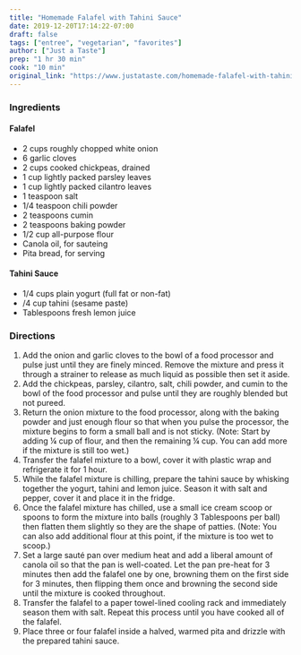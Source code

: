 ```yaml
---
title: "Homemade Falafel with Tahini Sauce"
date: 2019-12-20T17:14:22-07:00
draft: false
tags: ["entree", "vegetarian", "favorites"]
author: ["Just a Taste"]
prep: "1 hr 30 min"
cook: "10 min"
original_link: "https://www.justataste.com/homemade-falafel-with-tahini-sauce/"
---
```


### Ingredients

#### Falafel
- 2 cups roughly chopped white onion
- 6 garlic cloves
- 2 cups cooked chickpeas, drained
- 1 cup lightly packed parsley leaves
- 1 cup lightly packed cilantro leaves
- 1 teaspoon salt
- 1/4 teaspoon chili powder
- 2 teaspoons cumin
- 2 teaspoons baking powder
- 1/2 cup all-purpose flour
- Canola oil, for sauteing
- Pita bread, for serving

#### Tahini Sauce
-  1/4 cups plain yogurt (full fat or non-fat)
- /4 cup tahini (sesame paste)
-  Tablespoons fresh lemon juice

### Directions
1. Add the onion and garlic cloves to the bowl of a food processor and pulse just until they are finely minced. Remove the mixture and press it through a strainer to release as much liquid as possible then set it aside.
1. Add the chickpeas, parsley, cilantro, salt, chili powder, and cumin to the bowl of the food processor and pulse until they are roughly blended but not pureed.
1. Return the onion mixture to the food processor, along with the baking powder and just enough flour so that when you pulse the processor, the mixture begins to form a small ball and is not sticky. (Note: Start by adding ¼ cup of flour, and then the remaining ¼ cup. You can add more if the mixture is still too wet.)
1. Transfer the falafel mixture to a bowl, cover it with plastic wrap and refrigerate it for 1 hour.
1. While the falafel mixture is chilling, prepare the tahini sauce by whisking together the yogurt, tahini and lemon juice. Season it with salt and pepper, cover it and place it in the fridge.
1. Once the falafel mixture has chilled, use a small ice cream scoop or spoons to form the mixture into balls (roughly 3 Tablespoons per ball) then flatten them slightly so they are the shape of patties. (Note: You can also add additional flour at this point, if the mixture is too wet to scoop.)
1. Set a large sauté pan over medium heat and add a liberal amount of canola oil so that the pan is well-coated. Let the pan pre-heat for 3 minutes then add the falafel one by one, browning them on the first side for 3 minutes, then flipping them once and browning the second side until the mixture is cooked throughout.
1. Transfer the falafel to a paper towel-lined cooling rack and immediately season them with salt. Repeat this process until you have cooked all of the falafel.
1. Place three or four falafel inside a halved, warmed pita and drizzle with the prepared tahini sauce.
